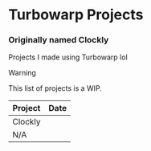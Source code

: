 # Turbowarp Projects
### Originally named Clockly

Projects I made using Turbowarp lol

> [!WARNING]
> This list of projects is a WIP.

| Project     | Date |
| ---      | ---       |
| Clockly |         |
| N/A     |       |
